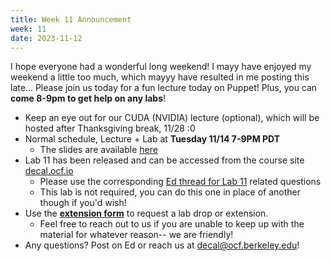 ```yaml
---
title: Week 11 Announcement
week: 11
date: 2023-11-12
---
```


I hope everyone had a wonderful long weekend! I mayy have enjoyed my weekend a little too much, which mayyy have resulted in me posting this late... Please join us today for a fun lecture today on Puppet! Plus, you can **come 8-9pm to get help on any labs**!

- Keep an eye out for our CUDA (NVIDIA) lecture (optional), which will be hosted after Thanksgiving break, 11/28 :0
- Normal schedule, Lecture + Lab at **Tuesday 11/14 7-9PM PDT**
	- The slides are available [here](https://docs.google.com/presentation/d/13XWdd45NGob8rrO0p5EgK2qyAFSfGzN_-WFPCVoO87w/edit?usp=sharing)
- Lab 11 has been released and can be accessed from the course site [decal.ocf.io](https://decal.ocf.berkeley.edu)
	- Please use the corresponding [Ed thread for Lab 11](https://edstem.org/us/courses/42500/discussion/3868504) related questions
	- This lab is not required, you can do this one in place of another though if you'd wish!
- Use the **[extension form](https://forms.gle/RUNh1XrPhfkNCKqC8)** to request a lab drop or extension.
	- Feel free to reach out to us if you are unable to keep up with the material for whatever reason-- we are friendly!
- Any questions? Post on Ed or reach us at [decal@ocf.berkeley.edu](mailto:decal@ocf.berkeley.edu)!
